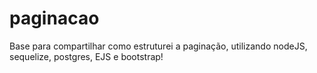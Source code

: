 # paginacao
Base para compartilhar como estruturei a paginação, utilizando nodeJS, sequelize, postgres, EJS e bootstrap! 
